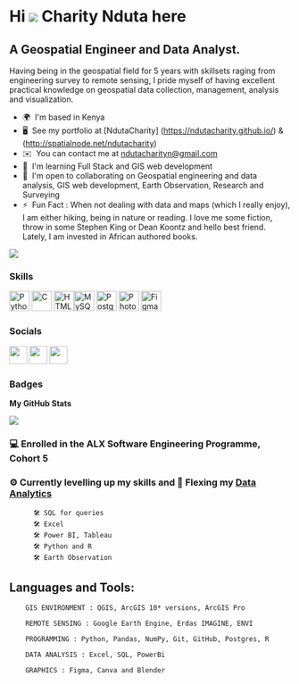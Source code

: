   Hi ![](https://user-images.githubusercontent.com/18350557/176309783-0785949b-9127-417c-8b55-ab5a4333674e.gif) Charity Nduta here
=====================================================================================================================================

A Geospatial Engineer and Data Analyst.
---------------------------------------

Having being in the geospatial field for 5 years with skillsets raging from engineering survey to remote sensing, I pride myself of having excellent practical knowledge on geospatial data collection, management, analysis and visualization.

* 🌍  I'm based in Kenya
* 🖥️  See my portfolio at [NdutaCharity] (https://ndutacharity.github.io/) & (http://spatialnode.net/ndutacharity)
* ✉️  You can contact me at [ndutacharityn@gmail.com](mailto:ndutacharityn@gmail.com)
* 🧠  I'm learning Full Stack and GIS web development
* 🤝  I'm open to collaborating on Geospatial engineering and data analysis, GIS web development, Earth Observation, Research and Surveying
* ⚡  Fun Fact : When not dealing with data and maps (which I really enjoy), I am either hiking, being in nature or reading. I love me some fiction, throw in some Stephen King or Dean Koontz and hello best friend. Lately, I am invested in African authored books.

<a href="https://www.twitter.com/CharityN_N" target="_blank" rel="noreferrer"><img
src="https://img.shields.io/twitter/follow/CharityN_N?logo=twitter&style=for-the-badge&color=0891b2&labelColor=1c1917"
/></a>

### Skills


<p align="left">
<a href="https://www.python.org/" target="_blank" rel="noreferrer"><img src="https://raw.githubusercontent.com/danielcranney/readme-generator/main/public/icons/skills/python-colored.svg" width="36" height="36" alt="Python" /></a>
<a href="https://docs.microsoft.com/en-us/cpp/?view=msvc-170" target="_blank" rel="noreferrer"><img src="https://raw.githubusercontent.com/danielcranney/readme-generator/main/public/icons/skills/c-colored.svg" width="36" height="36" alt="C" /></a> 
<a href="https://developer.mozilla.org/en-US/docs/Glossary/HTML5" target="_blank" rel="noreferrer"><img src="https://raw.githubusercontent.com/danielcranney/readme-generator/main/public/icons/skills/html5-colored.svg" width="36" height="36" alt="HTML5" /></a><a href="https://www.mysql.com/" target="_blank" rel="noreferrer"><img src="https://raw.githubusercontent.com/danielcranney/readme-generator/main/public/icons/skills/mysql-colored.svg" width="36" height="36" alt="MySQL" /></a>
<a href="https://www.postgresql.org/" target="_blank" rel="noreferrer"><img src="https://raw.githubusercontent.com/danielcranney/readme-generator/main/public/icons/skills/postgresql-colored.svg" width="36" height="36" alt="PostgreSQL" /></a> 
<a href="https://www.adobe.com/uk/products/photoshop.html" target="_blank" rel="noreferrer"><img src="https://raw.githubusercontent.com/danielcranney/readme-generator/main/public/icons/skills/photoshop-colored.svg" width="36" height="36" alt="Photoshop" /></a>
<a href="https://www.figma.com/" target="_blank" rel="noreferrer"><img src="https://raw.githubusercontent.com/danielcranney/readme-generator/main/public/icons/skills/figma-colored.svg" width="36" height="36" alt="Figma" /></a>
  
</p>


### Socials

<p align="left"> <a href="https://www.github.com/NdutaCharity" target="_blank" rel="noreferrer"><img src="https://raw.githubusercontent.com/danielcranney/readme-generator/main/public/icons/socials/github.svg" width="32" height="32" /></a>    <a href="https://www.linkedin.com/in/charity-n-8935749a" target="_blank" rel="noreferrer"><img src="https://raw.githubusercontent.com/danielcranney/readme-generator/main/public/icons/socials/linkedin.svg" width="32" height="32" /></a>    <a href="https://www.twitter.com/CharityN_N" target="_blank" rel="noreferrer"><img src="https://raw.githubusercontent.com/danielcranney/readme-generator/main/public/icons/socials/twitter.svg" width="32" height="32" /></a></p>

### Badges

<b>My GitHub Stats</b>

<a href="http://www.github.com/NdutaCharity"><img src="https://github-readme-streak-stats.herokuapp.com/?user=NdutaCharity&stroke=ffffff&background=1c1917&ring=0891b2&fire=0891b2&currStreakNum=ffffff&currStreakLabel=0891b2&sideNums=ffffff&sideLabels=ffffff&dates=ffffff&hide_border=true" /></a>
                           
  ###    💻 Enrolled in the **ALX Software Engineering Programme, Cohort 5**
  
   
  ###    ⚙ Currently levelling up my skills and :muscle: Flexing my [Data Analytics](https://github.com/NdutaCharity/Data_Analytics/)

          🛠 SQL for queries
          🛠 Excel
          🛠 Power BI, Tableau
          🛠 Python and R
          🛠 Earth Observation
           

  ## Languages and Tools:
  
        GIS ENVIRONMENT : QGIS, ArcGIS 10* versions, ArcGIS Pro

        REMOTE SENSING : Google Earth Engine, Erdas IMAGINE, ENVI

        PROGRAMMING : Python, Pandas, NumPy, Git, GitHub, Postgres, R

        DATA ANALYSIS : Excel, SQL, PowerBi

        GRAPHICS : Figma, Canva and Blender
